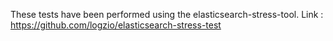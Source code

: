 These tests have been performed using the elasticsearch-stress-tool.
Link : https://github.com/logzio/elasticsearch-stress-test

